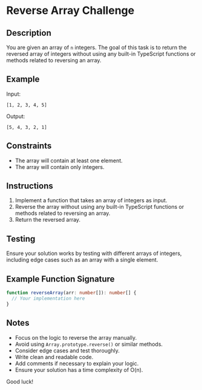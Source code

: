 # Reverse Array Challenge

## Description

You are given an array of `n` integers. The goal of this task is to return the reversed array of integers without using any built-in TypeScript functions or methods related to reversing an array.

## Example

Input:

```
[1, 2, 3, 4, 5]
```

Output:

```
[5, 4, 3, 2, 1]
```

## Constraints

- The array will contain at least one element.
- The array will contain only integers.

## Instructions

1. Implement a function that takes an array of integers as input.
2. Reverse the array without using any built-in TypeScript functions or methods related to reversing an array.
3. Return the reversed array.

## Testing

Ensure your solution works by testing with different arrays of integers, including edge cases such as an array with a single element.

## Example Function Signature

```typescript
function reverseArray(arr: number[]): number[] {
  // Your implementation here
}
```

## Notes

- Focus on the logic to reverse the array manually.
- Avoid using `Array.prototype.reverse()` or similar methods.
- Consider edge cases and test thoroughly.
- Write clean and readable code.
- Add comments if necessary to explain your logic.
- Ensure your solution has a time complexity of O(n).

Good luck!
